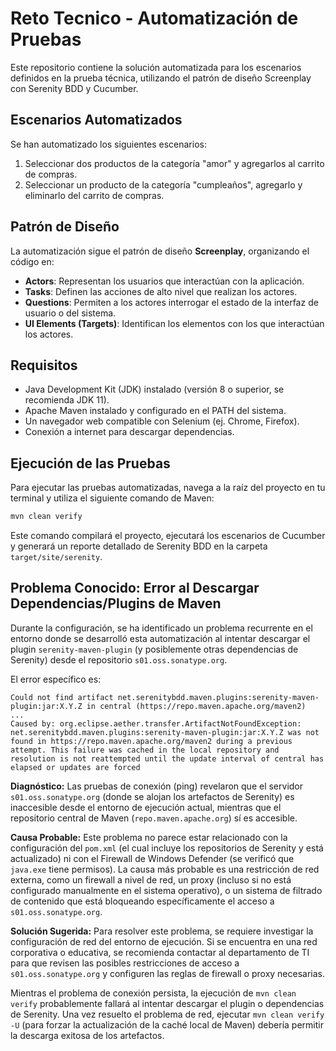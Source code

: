 # Reto Tecnico - Automatización de Pruebas

Este repositorio contiene la solución automatizada para los escenarios definidos en la prueba técnica, utilizando el patrón de diseño Screenplay con Serenity BDD y Cucumber.

## Escenarios Automatizados

Se han automatizado los siguientes escenarios:

1.  Seleccionar dos productos de la categoría "amor" y agregarlos al carrito de compras.
2.  Seleccionar un producto de la categoría "cumpleaños", agregarlo y eliminarlo del carrito de compras.

## Patrón de Diseño

La automatización sigue el patrón de diseño **Screenplay**, organizando el código en:

*   **Actors**: Representan los usuarios que interactúan con la aplicación.
*   **Tasks**: Definen las acciones de alto nivel que realizan los actores.
*   **Questions**: Permiten a los actores interrogar el estado de la interfaz de usuario o del sistema.
*   **UI Elements (Targets)**: Identifican los elementos con los que interactúan los actores.

## Requisitos

*   Java Development Kit (JDK) instalado (versión 8 o superior, se recomienda JDK 11).
*   Apache Maven instalado y configurado en el PATH del sistema.
*   Un navegador web compatible con Selenium (ej. Chrome, Firefox).
*   Conexión a internet para descargar dependencias.

## Ejecución de las Pruebas

Para ejecutar las pruebas automatizadas, navega a la raíz del proyecto en tu terminal y utiliza el siguiente comando de Maven:

```bash
mvn clean verify
```

Este comando compilará el proyecto, ejecutará los escenarios de Cucumber y generará un reporte detallado de Serenity BDD en la carpeta `target/site/serenity`.

## Problema Conocido: Error al Descargar Dependencias/Plugins de Maven

Durante la configuración, se ha identificado un problema recurrente en el entorno donde se desarrolló esta automatización al intentar descargar el plugin `serenity-maven-plugin` (y posiblemente otras dependencias de Serenity) desde el repositorio `s01.oss.sonatype.org`.

El error específico es:

```
Could not find artifact net.serenitybdd.maven.plugins:serenity-maven-plugin:jar:X.Y.Z in central (https://repo.maven.apache.org/maven2)
...
Caused by: org.eclipse.aether.transfer.ArtifactNotFoundException: net.serenitybdd.maven.plugins:serenity-maven-plugin:jar:X.Y.Z was not found in https://repo.maven.apache.org/maven2 during a previous attempt. This failure was cached in the local repository and resolution is not reattempted until the update interval of central has elapsed or updates are forced
```

**Diagnóstico:** Las pruebas de conexión (ping) revelaron que el servidor `s01.oss.sonatype.org` (donde se alojan los artefactos de Serenity) es inaccesible desde el entorno de ejecución actual, mientras que el repositorio central de Maven (`repo.maven.apache.org`) sí es accesible.

**Causa Probable:** Este problema no parece estar relacionado con la configuración del `pom.xml` (el cual incluye los repositorios de Serenity y está actualizado) ni con el Firewall de Windows Defender (se verificó que `java.exe` tiene permisos). La causa más probable es una restricción de red externa, como un firewall a nivel de red, un proxy (incluso si no está configurado manualmente en el sistema operativo), o un sistema de filtrado de contenido que está bloqueando específicamente el acceso a `s01.oss.sonatype.org`.

**Solución Sugerida:** Para resolver este problema, se requiere investigar la configuración de red del entorno de ejecución. Si se encuentra en una red corporativa o educativa, se recomienda contactar al departamento de TI para que revisen las posibles restricciones de acceso a `s01.oss.sonatype.org` y configuren las reglas de firewall o proxy necesarias.

Mientras el problema de conexión persista, la ejecución de `mvn clean verify` probablemente fallará al intentar descargar el plugin o dependencias de Serenity. Una vez resuelto el problema de red, ejecutar `mvn clean verify -U` (para forzar la actualización de la caché local de Maven) debería permitir la descarga exitosa de los artefactos. 